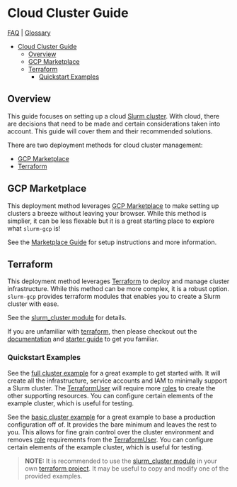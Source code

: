 # Cloud Cluster Guide

[FAQ](./faq.md) | [Glossary](./glossary.md)

<!-- mdformat-toc start --slug=github --no-anchors --maxlevel=6 --minlevel=1 -->

- [Cloud Cluster Guide](#cloud-cluster-guide)
  - [Overview](#overview)
  - [GCP Marketplace](#gcp-marketplace)
  - [Terraform](#terraform)
    - [Quickstart Examples](#quickstart-examples)

<!-- mdformat-toc end -->

## Overview

This guide focuses on setting up a cloud [Slurm cluster](./glossary.md#slurm).
With cloud, there are decisions that need to be made and certain considerations
taken into account. This guide will cover them and their recommended solutions.

There are two deployment methods for cloud cluster management:

- [GCP Marketplace](#gcp-marketplace)
- [Terraform](#terraform)

## GCP Marketplace

This deployment method leverages
[GCP Marketplace](./glossary.md#gcp-marketplace) to make setting up clusters a
breeze without leaving your browser. While this method is simplier, it can be
less flexable but it is a great starting place to explore what `slurm-gcp` is!

See the [Marketplace Guide](./marketplace.md) for setup instructions and more
information.

## Terraform

This deployment method leverages [Terraform](./glossary.md#terraform) to deploy
and manage cluster infrastructure. While this method can be more complex, it is
a robust option. `slurm-gcp` provides terraform modules that enables you to
create a Slurm cluster with ease.

See the [slurm_cluster module](../terraform/modules/slurm_cluster/README.md) for
details.

If you are unfamiliar with [terraform](./glossary.md#terraform), then please
checkout out the [documentation](https://www.terraform.io/docs) and
[starter guide](https://learn.hashicorp.com/collections/terraform/gcp-get-started)
to get you familiar.

### Quickstart Examples

See the
[full cluster example](../terraform/examples/slurm_cluster/cloud/full/README.md)
for a great example to get started with. It will create all the infrastructure,
service accounts and IAM to minimally support a Slurm cluster. The
[TerraformUser](./glossary.md#terraformuser) will require more
[roles](./glossary.md#iam-roles) to create the other supporting resources. You
can configure certain elements of the example cluster, which is useful for
testing.

See the
[basic cluster example](../terraform/examples/slurm_cluster/cloud/basic/README.md)
for a great example to base a production configuration off of. It provides the
bare minimum and leaves the rest to you. This allows for fine grain control over
the cluster environment and removes [role](./glossary.md#iam-roles) requirements
from the [TerraformUser](./glossary.md#terraformuser). You can configure certain
elements of the example cluster, which is useful for testing.

> **NOTE:** It is recommended to use the
> [slurm_cluster module](../terraform/modules/slurm_cluster/README.md) in your
> own [terraform project](./glossary.md#terraform-project). It may be useful to
> copy and modify one of the provided examples.
